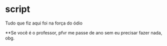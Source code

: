 # script
Tudo que fiz aqui foi na força do ódio

**Se você é o professor, pfvr me passe de ano sem eu precisar fazer nada, obg.
